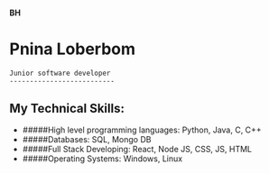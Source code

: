 #### BH
Pnina Loberbom
===============================================================================

    Junior software developer
    --------------------------

My Technical Skills:
---------------

- #####High level programming languages:
Python, Java, C, C++
- #####Databases:
SQL, Mongo DB
- #####Full Stack Developing:
React, Node JS, CSS, JS, HTML
- #####Operating Systems:
Windows, Linux

